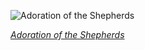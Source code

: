 
![Adoration of the Shepherds](https://upload.wikimedia.org/wikipedia/commons/thumb/0/05/Gerard_van_Honthorst_-_Adoration_of_the_Shepherds_%281622%29.jpg/600px-Gerard_van_Honthorst_-_Adoration_of_the_Shepherds_%281622%29.jpg)

*[Adoration of the Shepherds](https://wikipedia.org/wiki/File:Gerard_van_Honthorst_-_Adoration_of_the_Shepherds_(1622).jpg)*

